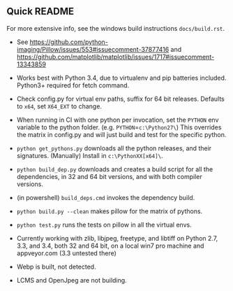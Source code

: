 Quick README
------------ 

For more extensive info, see the windows build instructions `docs/build.rst`.

* See https://github.com/python-imaging/Pillow/issues/553#issuecomment-37877416 and https://github.com/matplotlib/matplotlib/issues/1717#issuecomment-13343859 

*  Works best with Python 3.4, due to virtualenv and pip batteries included. Python3+ required for fetch command. 
*  Check config.py for virtual env paths, suffix for 64 bit releases. Defaults to `x64`, set `X64_EXT` to change.
*  When running in CI with one python per invocation, set the `PYTHON` env variable to the python folder. (e.g. `PYTHON`=`c:\Python27\`) This overrides the matrix in config.py and will just build and test for the specific python. 
* `python get_pythons.py` downloads all the python releases, and their signatures. (Manually) Install in `c:\PythonXX[x64]\`.
* `python build_dep.py` downloads and creates a build script for all the dependencies, in 32 and 64 bit versions, and with both compiler versions.
* (in powershell) `build_deps.cmd` invokes the dependency build.
* `python build.py --clean` makes pillow for the matrix of pythons. 
* `python test.py` runs the tests on pillow in all the virtual envs.
*  Currently working with zlib, libjpeg, freetype, and libtiff on Python 2.7, 3.3, and 3.4, both 32 and 64 bit, on a local win7 pro machine and appveyor.com (3.3 untested there)
* Webp is built, not detected.
* LCMS and OpenJpeg are not building. 
